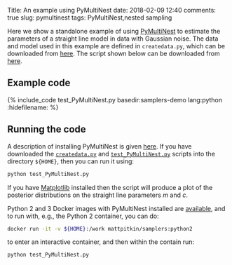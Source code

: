 Title: An example using PyMultiNest
date: 2018-02-09 12:40
comments: true
slug: pymultinest
tags: PyMultiNest,nested sampling

<!-- PELICAN_BEGIN_SUMMARY -->
Here we show a standalone example of using [PyMultiNest](http://johannesbuchner.github.io/PyMultiNest/) to
estimate the parameters of a straight line model in data with Gaussian noise. The
data and model used in this example are defined in `createdata.py`, which can be downloaded
from [here](http://mattpitkin.github.io/samplers-demo/downloads/code/createdata.py). The
script shown below can be downloaded from [here](http://mattpitkin.github.io/samplers-demo/downloads/code/test_PyMultiNest.py).
<!-- PELICAN_END_SUMMARY -->

## Example code

{% include_code test_PyMultiNest.py basedir:samplers-demo lang:python :hidefilename: %}

## Running the code

A description of installing PyMultiNest is given [here](http://mattpitkin.github.io/samplers-demo/pages/samplers-samplers-everywhere/#PyMultiNest). If you have downloaded the [`createdata.py`](http://mattpitkin.github.io/samplers-demo/downloads/code/createdata.py) and [`test_PyMultiNest.py`](http://mattpitkin.github.io/samplers-demo/downloads/code/test_PyMultiNest.py) scripts into the directory `${HOME}`, then you can run it using:

```bash
python test_PyMultiNest.py
```

If you have [Matplotlib](https://matplotlib.org/) installed then the script will produce a plot of the posterior distributions
on the straight line parameters $m$ and $c$.

Python 2 and 3 Docker images with PyMultiNest installed are [available](https://hub.docker.com/r/mattpitkin/samplers/tags/), and to run with, e.g., the Python 2 container, you can do:

```bash
docker run -it -v ${HOME}:/work mattpitkin/samplers:python2
```

to enter an interactive container, and then within the contain run:

```bash
python test_PyMultiNest.py
```

